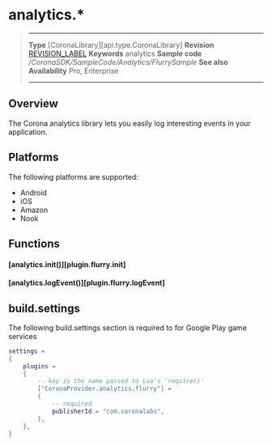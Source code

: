 # analytics.*

> --------------------- ------------------------------------------------------------------------------------------
> __Type__              [CoronaLibrary][api.type.CoronaLibrary]
> __Revision__          [REVISION_LABEL](REVISION_URL)
> __Keywords__          analytics
> __Sample code__       */CoronaSDK/SampleCode/Analytics/FlurrySample*
> __See also__
> __Availability__      Pro, Enterprise          
> --------------------- ------------------------------------------------------------------------------------------

## Overview

The Corona analytics library lets you easily log interesting events in your application.

## Platforms

The following platforms are supported:

* Android
* iOS
* Amazon
* Nook

## Functions

#### [analytics.init()][plugin.flurry.init]

#### [analytics.logEvent()][plugin.flurry.logEvent]

## build.settings

The following build.settings section is required to for Google Play game services

``````lua
settings =
{
	plugins =
	{
		-- key is the name passed to Lua's 'require()'
		["CoronaProvider.analytics.flurry"] =
		{
			-- required
			publisherId = "com.coronalabs",
		},
	},
}
``````